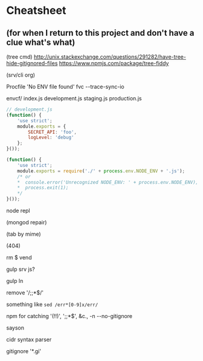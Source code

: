 # Cheatsheet

## (for when I return to this project and don't have a clue what's what)

(tree cmd)
http://unix.stackexchange.com/questions/291282/have-tree-hide-gitignored-files
https://www.npmjs.com/package/tree-fiddy

(srv/cli org)

Procfile
'No ENV file found'
fvc
--trace-sync-io

envcf/
  index.js
  development.js
  staging.js
  production.js

```javascript
// development.js
(function() {
    'use strict';
    module.exports = {
        SECRET_API: 'foo',
        logLevel: 'debug'
    };
}());
```

```javascript
(function() {
    'use strict';
    module.exports = require('./' + process.env.NODE_ENV + '.js');
    /* or
    *  console.error('Unrecognized NODE_ENV: ' + process.env.NODE_ENV);
    *  process.exit(1);
    */
}());
```

node repl

(mongod repair)

(tab by mime)

(404)

rm $ vend

gulp srv js?

gulp ln

remove '/;;*$/'

something like `sed /err*[0-9]x/err/`

npm for catching '(!!)', ';;*$', &c., <name> -n --no-gitignore

sayson

cidr syntax parser

gitignore '*.gi'
